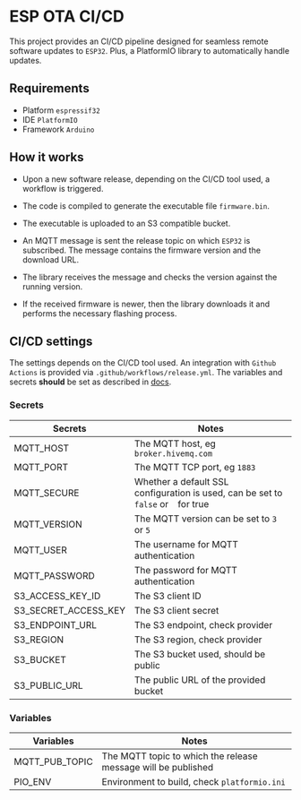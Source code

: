 # ESP OTA CI/CD

This project provides an CI/CD pipeline designed for seamless remote software updates to `ESP32`. Plus, a PlatformIO library to automatically handle updates.

## Requirements

- Platform `espressif32`
- IDE `PlatformIO`
- Framework `Arduino`

## How it works

- Upon a new software release, depending on the CI/CD tool used, a workflow is triggered.

- The code is compiled to generate the executable file `firmware.bin`.

- The executable is uploaded to an S3 compatible bucket.

- An MQTT message is sent the release topic on which `ESP32` is subscribed. The message contains the firmware version and the download URL.

- The library receives the message and checks the version against the running version.

- If the received firmware is newer, then the library downloads it and performs the necessary flashing process.

## CI/CD settings

The settings depends on the CI/CD tool used. An integration with `Github Actions` is provided via `.github/workflows/release.yml`.
The variables and secrets **should** be set as described in [docs](https://docs.github.com/en/actions/learn-github-actions/variables).

### Secrets

| **Secrets**          | **Notes**                                                                          |
| -------------------- | ---------------------------------------------------------------------------------- |
| MQTT_HOST            | The MQTT host, eg `broker.hivemq.com`                                              |
| MQTT_PORT            | The MQTT TCP port, eg `1883`                                                       |
| MQTT_SECURE          | Whether a default SSL configuration is used, can be set to `false` or ` ` for true |
| MQTT_VERSION         | The MQTT version can be set to `3` or `5`                                          |
| MQTT_USER            | The username for MQTT authentication                                               |
| MQTT_PASSWORD        | The password for MQTT authentication                                               |
| S3_ACCESS_KEY_ID     | The S3 client ID                                                                   |
| S3_SECRET_ACCESS_KEY | The S3 client secret                                                               |
| S3_ENDPOINT_URL      | The S3 endpoint, check provider                                                    |
| S3_REGION            | The S3 region, check provider                                                      |
| S3_BUCKET            | The S3 bucket used, should be public                                               |
| S3_PUBLIC_URL        | The public URL of the provided bucket                                              |

### Variables

| **Variables**  | **Notes**                                                     |
| -------------- | ------------------------------------------------------------- |
| MQTT_PUB_TOPIC | The MQTT topic to which the release message will be published |
| PIO_ENV        | Environment to build, check `platformio.ini`                  |

